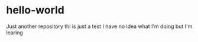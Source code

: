 # hello-world
Just another repository
thi is just a test I have no idea what I'm doing but I'm learing 

